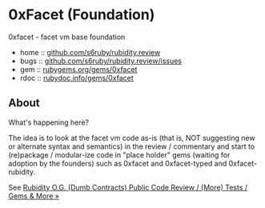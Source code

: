 # 0xFacet (Foundation)

0xfacet - facet vm base foundation

* home  :: [github.com/s6ruby/rubidity.review](https://github.com/s6ruby/rubidity.review)
* bugs  :: [github.com/s6ruby/rubidity.review/issues](https://github.com/s6ruby/rubidity/issues)
* gem   :: [rubygems.org/gems/0xfacet](https://rubygems.org/gems/0xfacet)
* rdoc  :: [rubydoc.info/gems/0xfacet](http://rubydoc.info/gems/0xfacet)



## About

What's happening herè?

The idea is to look at the facet vm code as-is (that is, NOT suggesting new or alternate syntax and semantics) in the review / commentary 
and start to (re)package / modular-ize 
code in "place holder" gems (waiting for adoption by the founders) such as 0xfacet and 0xfacet-typed and 0xfacet-rubidity.

See [Rubidity O.G. (Dumb Contracts) Public Code Review / (More) Tests / Gems & More »](https://github.com/s6ruby/rubidity.review)




